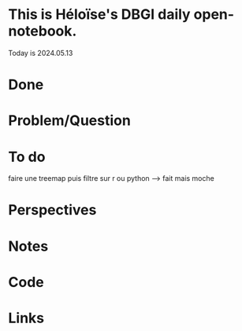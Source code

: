 
# This is Héloïse's DBGI daily open-notebook.

Today is 2024.05.13

# Done

# Problem/Question

# To do 
faire une treemap puis filtre sur r ou python --> fait mais moche
# Perspectives

# Notes

# Code

# Links